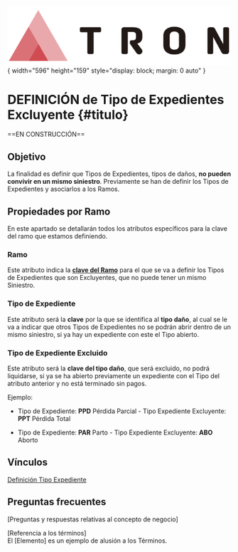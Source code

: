 
![Imagen LOGO](./00-Imagen/logo-TRON.png){ width="596" height="159" style="display: block; margin: 0 auto" }

# DEFINICIÓN de Tipo de Expedientes Excluyente {#titulo}


==EN CONSTRUCCIÓN==  

## **Objetivo**
La finalidad es definir que Tipos de Expedientes, tipos de daños, __no pueden convivir en un mismo siniestro__.
Previamente se han de definir los Tipos de Expedientes y asociarlos a los Ramos.


## **Propiedades por Ramo** 
En este apartado se detallarán todos los atributos específicos para la clave del ramo que estamos definiendo.

### **Ramo**
Este atributo indica la __[clave del Ramo][ramo]__ para el que se va a definir los Tipos de Expedientes que son Excluyentes, que no puede tener un mismo Siniestro.

[ramo]: <../../../../../../01-TRON/01-Documentacion/01-Modulos/01-Comunes/01-Definicion/04-Estructura-Producto/DEFINICION-Ramo-Tecnico.md#titulo>

### **Tipo de Expediente**
Este atributo será la __clave__ por la que se identifica al __tipo daño__, al cual se le va a indicar que otros Tipos de Expedientes no se podrán abrir dentro de un mismo siniestro, si ya hay un expediente con este el Tipo abierto.


### **Tipo de Expediente Excluido**
Este atributo será la __clave del tipo daño__, que será excluido, no podrá liquidarse, si ya se ha abierto previamente un expediente con el Tipo del atributo anterior y no está terminado sin pagos.

Ejemplo:   

- Tipo de Expediente: __PPD__ Pérdida Parcial - Tipo Expediente Excluyente: __PPT__ Pérdida Total

- Tipo de Expediente: __PAR__ Parto - Tipo Expediente Excluyente: __ABO__ Aborto	

## **Vínculos**

 [Definición Tipo Expediente](../102-Tipo-de-Expediente/DEFINIR-Tipo-Expediente.md#titulo)

## **Preguntas frecuentes**

[Preguntas y respuestas relativas al concepto de negocio]


[Referencia a los términos]  
El [Elemento] es un ejemplo de alusión a los Términos.
 


